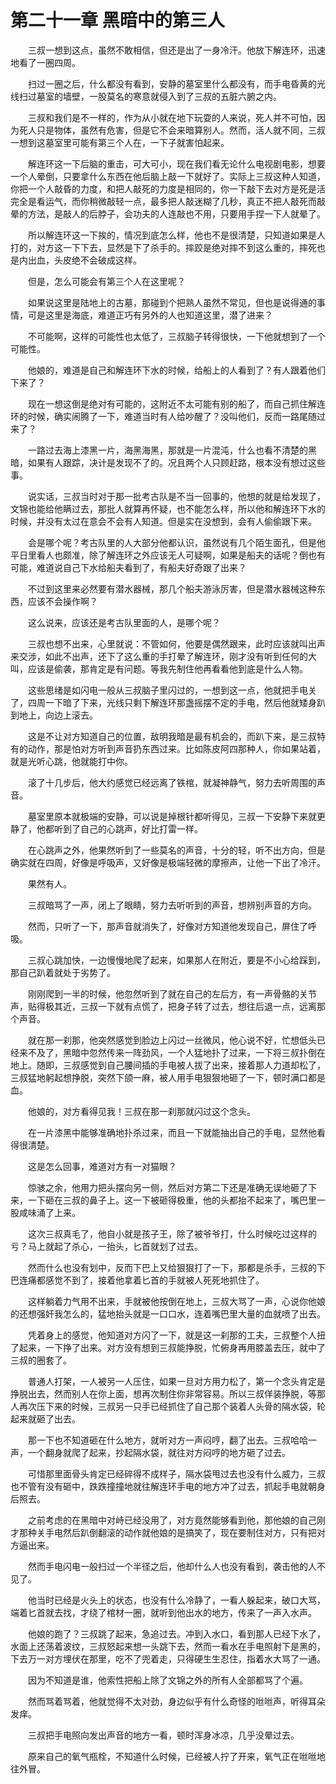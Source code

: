 # 第二十一章 黑暗中的第三人


　　三叔一想到这点，虽然不敢相信，但还是出了一身冷汗。他放下解连环，迅速地看了一圈四周。

　　扫过一圈之后，什么都没有看到，安静的墓室里什么都没有，而手电昏黄的光线扫过墓室的墙壁，一股莫名的寒意就侵入到了三叔的五脏六腑之内。

　　三叔和我们是不一样的，作为从小就在地下玩耍的人来说，死人并不可怕，因为死人只是物体，虽然有危害，但是它不会来暗算别人。然而，活人就不同，三叔一想到这墓室里可能有第三个人在，一下子就害怕起来。

　　解连环这一下后脑的重击，可大可小，现在我们看无论什么电视剧电影，想要一个人晕倒，只要拿什么东西在他后脑上敲一下就好了。实际上三叔这种人知道，你把一个人敲昏的力度，和把人敲死的力度是相同的，你一下敲下去对方是死是活完全是看运气，而你稍微敲轻一点，最多把人敲迷糊了几秒，真正不把人敲死而敲晕的方法，是敲人的后脖子，会功夫的人连敲也不用，只要用手捏一下人就晕了。

　　所以解连环这一下挨的，情况到底怎么样，他也不是很清楚，只知道如果是人打的，对方这一下下去，显然是下了杀手的。摔跤是绝对摔不到这么重的，摔死也是内出血，头皮绝不会破成这样。

　　但是，怎么可能会有第三个人在这里呢？

　　如果说这里是陆地上的古墓，那碰到个把熟人虽然不常见，但也是说得通的事情，可是这里是海底，难道正巧有另外的人也知道这里，潜了进来？

　　不可能啊，这样的可能性也太低了，三叔脑子转得很快，一下他就想到了一个可能性。

　　他娘的，难道是自己和解连环下水的时候，给船上的人看到了？有人跟着他们下来了？

　　现在一想这倒是绝对有可能的，这附近不太可能有别的船了，而自己抓住解连环的时候，确实闹腾了一下，难道当时有人给吵醒了？没叫他们，反而一路尾随过来了？

　　一路过去海上漆黑一片，海黑海黑，那就是一片混沌，什么也看不清楚的黑暗，如果有人跟踪，决计是发现不了的。况且两个人只顾赶路，根本没有想过这些事。

　　说实话，三叔当时对于那一批考古队是不当一回事的，他想的就是给发现了，文锦也能给他瞒过去，那批人就算再怀疑，也不能怎么样，所以他和解连环下水的时候，并没有太过在意会不会有人知道。但是实在没想到，会有人偷偷跟下来。

　　会是哪个呢？考古队里的人大部分他都认识，虽然说有几个陌生面孔，但是他平日里看人也颇准，除了解连环之外应该无人可疑啊，如果是船夫的话呢？倒也有可能，难道说自己下水给船夫看到了，有船夫好奇跟了出来？

　　不过到这里来必然要有潜水器械，那几个船夫游泳厉害，但是潜水器械这种东西，应该不会操作啊？

　　这么说来，应该还是考古队里面的人，是哪个呢？

　　三叔也想不出来，心里就说：不管如何，他要是偶然跟来，此时应该就叫出声来交涉，如此不出声，还下了这么重的手打晕了解连环，刚才没有听到任何的大叫，应该是偷袭，那肯定是有问题。等我先制住他再看看他到底是什么人物。

　　这些思绪是如闪电一般从三叔脑子里闪过的，一想到这一点，他就把手电关了，四周一下暗了下来，光线只剩下解连环那盏摇摆不定的手电，然后他就矮身趴到地上，向边上滚去。

　　这是不让对方知道自己的位置，敌明我暗是最有机会的，而趴下来，是三叔特有的动作，那是怕对方听到声音扔东西过来。比如陈皮阿四那种人，你如果站着，就是光听心跳，他就能打中你。

　　滚了十几步后，他大约感觉已经远离了铁棺，就凝神静气，努力去听周围的声音。

　　墓室里原本就极端的安静，可以说是掉根针都听得见，三叔一下安静下来就更静了，他都听到了自己的心跳声，好比打雷一样。

　　在心跳声之外，他果然听到了一些莫名的声音，十分的轻，听不出方向，但是确实就在四周，好像是呼吸声，又好像是极端轻微的摩擦声，让他一下出了冷汗。

　　果然有人。

　　三叔暗骂了一声，闭上了眼睛，努力去听听到的声音，想辨别声音的方向。

　　然而，只听了一下，那声音就消失了，好像对方知道他发现自己，屏住了呼吸。

　　三叔心跳加快，一边慢慢地爬了起来，如果那人在附近，要是不小心给踩到，那自己趴着就处于劣势了。

　　刚刚爬到一半的时候，他忽然听到了就在自己的左后方，有一声骨骼的关节声，贴得极其近，三叔一下就有点慌了，把身子转了过去，想往后退一点，远离那个声音。

　　就在那一刹那，他突然感觉到脸边上闪过一丝微风，他心说不好，忙想低头已经来不及了，黑暗中忽然传来一阵劲风，一个人猛地扑了过来，一下将三叔扑倒在地上。随即，三叔感觉到自己腰间插的手电被人拔了出来，接着那人力道却松了，三叔猛地躬起想挣脱，突然下颌一麻，被人用手电狠狠地砸了一下，顿时满口都是血。

　　他娘的，对方看得见我！三叔在那一刹那就闪过这个念头。

　　在一片漆黑中能够准确地扑杀过来，而且一下就能抽出自己的手电，显然他看得很清楚。

　　这是怎么回事，难道对方有一对猫眼？

　　惊骇之余，他用力把头摆向另一侧，然后对方第二下还是准确无误地砸了下来，一下砸在三叔的鼻子上。这一下被砸得极重，他的头都抬不起来了，嘴巴里一股咸味涌了上来。

　　这次三叔真毛了，他自小就是孩子王，除了被爷爷打，什么时候吃过这样的亏？马上就起了杀心，一抬头，匕首就划了过去。

　　然而什么也没有划中，反而下巴上又给狠狠打了一下，那都是杀手，三叔的下巴连痛都感觉不到了，接着他拿着匕首的手就被人死死地抓住了。

　　这样躺着力气用不出来，手就被他按倒在地上，三叔大骂了一声，心说你他娘的还想强奸我怎么的，猛地抬头就是一口口水，连着嘴巴里大量的血就喷了出去。

　　凭着身上的感觉，他知道对方闪了一下，就是这一刹那的工夫，三叔整个人扭了起来，一下挣了出来。对方没有想到三叔能挣脱，忙俯身再用膝盖去压，就中了三叔的圈套了。

　　普通人打架，一人被另一人压住，如果一旦对方用力松了，第一个念头肯定是挣脱出去，然而别人在你上面，想再次制住你非常容易。所以三叔佯装挣脱，等那人再次压下来的时候，三叔另一只手已经抓住了自己那个装着人头骨的隔水袋，轮起来就砸了出去。

　　那一下也不知道砸在什么地方，就听对方一声闷哼，翻了出去。三叔哈哈一声，一个翻身就爬了起来，抄起隔水袋，就往对方闷哼的地方砸了过去。

　　可惜那里面骨头肯定已经碎得不成样子，隔水袋甩过去也没有什么威力，三叔也不管有没有砸中，跌跌撞撞地就往解连环手电的地方冲了过去，抓起手电就朝身后照去。

　　之前考虑的在黑暗中对峙已经没用了，对方竟然能够看到他，那他娘的自己刚才那种关手电然后趴倒翻滚的动作就他娘的是搞笑了，现在要制住对方，只有把对方逼出来。

　　然而手电闪电一般扫过一个半径之后，他却什么人也没有看到，袭击他的人不见了。

　　他当时已经是火头上的状态，也没有什么冷静了，一看人躲起来，破口大骂，端着匕首就去找，才绕了棺材一圈，就听到他出水的地方，传来了一声入水声。

　　他娘的跑了？三叔跳了起来，急追过去。冲到入水口，看到那人已经下水了，水面上还荡着波纹，三叔怒起来想一头跳下去，然而一看水在手电照射下是黑的，下去万一对方埋伏在那里，吃不了兜着走，只得硬生生忍住，指着水大骂了一通。

　　因为不知道是谁，他索性把船上除了文锦之外的所有人全部都骂了个遍。

　　然而骂着骂着，他就觉得不太对劲，身边似乎有什么奇怪的咝咝声，听得耳朵发痒。

　　三叔把手电照向发出声音的地方一看，顿时浑身冰凉，几乎没晕过去。

　　原来自己的氧气瓶栓，不知道什么时候，已经被人拧了开来，氧气正在咝咝地往外冒。


